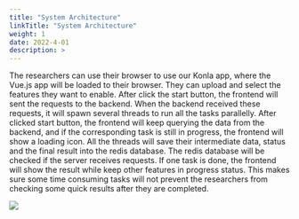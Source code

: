 ```yaml
---
title: "System Architecture"
linkTitle: "System Architecture"
weight: 1
date: 2022-4-01
description: >
---
```


The researchers can use their browser to use our Konla app, where the Vue.js app will be loaded to their browser. They can upload and select the features they want to enable. After click the start button, the frontend will sent the requests to the backend. When the backend received these requests, it will spawn several threads to run all the tasks parallelly. After clicked start button, the frontend will keep querying the data from the backend, and if the corresponding task is still in progress, the frontend will show a loading icon. All the threads will save their intermediate data, status and the final result into the redis database. The redis database will be checked if the server receives requests. If one task is done, the frontend will show the result while keep other features in progress status. This makes sure some time consuming tasks will not prevent the researchers from checking some quick results after they are completed.

![](/2021/group6/images/system_architecture.png)